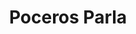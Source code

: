 ---
id: 'service-12'
title: 'Poceros Parla'
title2: 'Desatascos en Parla'
lugar: 'Parla'
mediumImage: 'renovation-lg.webp'
largeImage: 'desatascosparla-md.webp'
metaContent: "✅Poceros en Parla. 🔝 Empresa de desatascos en Parla 24 horas. 📢 Desatrancos baratos con los mejores precios. ☎️​ 680 394 539"
detailBreadcrumbSubTitle: 'Single Service'
detailBreadcrumbDesc: 'Empresa de poceros en Pozuelo con los mejores precios'
detailSubTitle: 'Empresa de poceros en Parla. Desatascos, desatrancos, obras de pocería, limpieza de tuberías...¡Llámanos!'
parrafo: "Empresa de poceros en Parla con los mejores precios del mercado. Pide tu presupuesto sin compromiso."

pregunta1: ""
pregunta2: ""
pregunta3: ""

descripcion: 'Si vives en Parla y necesitas los servicios de poceros en tu vivienda o negocio, en Grupal te ofrecemos la solución que necesitas. Llevamos más de 25 años trabajando el sector de la pocería y somos expertos en la construcción y mantenimiento de estos. Para ofrecerte la mejor solución nos hemos rodeado del mejor grupo humano y hemos adquirido la más moderna tecnología. Tenemos el placer de decirte que somos la empresa de desatascos más económica de todo Madrid, por lo que si quieres calidad y encima, a un buen precio, no dudes más y llámanos. '

descripcion1: "Todo nuestro personal cuenta con la titulación necesaria para ofrecerte un buen trabajo de pocería. Tratamos a nuestros clientes de forma individualizada para poder ofrecerte el servicio más personalizado y una solución única acorde a tus necesidades. Queremos ser tus poceros de confianza en Parla. "

detailDesc: 'Un atasco es una de las averías más comunes que se dan en las tuberías de muchos negocios y particulares. Precisamente por este motivo, nuestros poceros te ofrecen los desatascos en Parla más económicos del mercado para que la factura no sea un problema añadido a tu avería. Te garantizamos el resultado y, además, nos personamos de urgencia al lugar de la avería para proceder a solucionar el desatasco o desatranco lo antes posibles y así minimizar el impacto del problema.'

descripcion2: "Como bien puedes imaginar, un pocero en Parla se dedica principalmente a la construcción, mantenimiento y reparación de pozos. Nuestros poceros son responsables del buen funcionamiento de estos, además de un correcto estado del alcantarillado que canaliza el agua así como los desechos."

option1: "Llevamos a cabo el mantenimiento adecuado de estos pozos y alcantarillados para garantizar que el funcionamiento sea óptimo y no se produzcan los temidos atranques. Sin embargo, si se producen, también puedes contar con nosotros para que llevemos a cabo nuestros desatrancos en Parla."

option2: "Podemos ayudarte tanto si tienes un pozo como si no. Si no tienes un pozo, nosotros te podemos construir uno. Si ya tienes uno, te podemos ayudar con las labores de mantenimiento y limpieza del mismo así como sus alcantarillados, gracias a la más moderna tecnología que utilizamos."

option3: "Gracias a la tecnología de vanguardia con la que cuentan nuestros poceros en Parla, llevar a cabo reparaciones o desatascos supone una gran sencillez para nosotros. Antiguamente era necesario el cavar zanjas para realizar estas limpiezas y mantenimiento. Hoy, nada de eso es necesario. Contamos con tecnología capaz de repararte una tubería desde dentro aprovechando la rotura de esta. Esto se traduce en un mejor servicio para el cliente, ya que podemos hacerte cualquier desatasco en una menor cantidad de tiempo."

option4: "Trabajamos con todo tipo de empresas y particulares, desde las obras más pequeñas hasta las más grandes."

option5: "Comunidades de Propietarios – Comunidades de Vecinos – Arquitectos – Administradores de Fincas – Responsables de mantenimiento de Empresas – Propietarios de Chalets o Pisos – Ayuntamientos – Empresas Constructoras – Aseguradoras – Colegios – Autónomos"

isFeatured: true
---